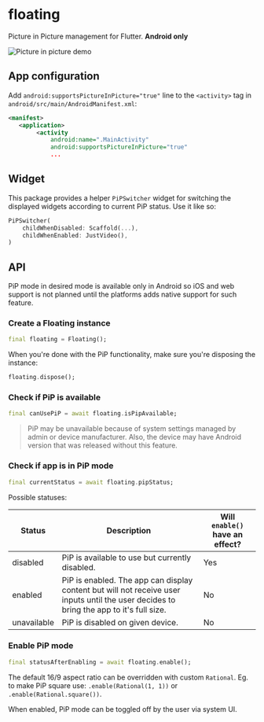 # floating

Picture in Picture management for Flutter. **Android only**

![Picture in picture demo](https://wrbl.xyz/res/floating.gif)

## App configuration

Add `android:supportsPictureInPicture="true"` line to the `<activity>` tag in `android/src/main/AndroidManifest.xml`:

```xml
<manifest>
   <application>
        <activity
            android:name=".MainActivity"
            android:supportsPictureInPicture="true"
            ...
```

## Widget

This package provides a helper `PiPSwitcher` widget for switching the displayed widgets according to current PiP status. Use it like so:

```dart
PiPSwitcher(
    childWhenDisabled: Scaffold(...),
    childWhenEnabled: JustVideo(), 
)
```

## API

PiP mode in desired mode is available only in Android
so iOS and web support is not planned until
the platforms adds native support for such feature.

### Create a Floating instance

```dart
final floating = Floating();
```

When you're done with the PiP functionality, make sure you're
disposing the instance:

```dart
floating.dispose();
```

### Check if PiP is available

```dart
final canUsePiP = await floating.isPipAvailable;
```

> PiP may be unavailable because of system settings managed
> by admin or device manufacturer. Also, the device may
> have Android version that was released without this feature.

### Check if app is in PiP mode

```dart
final currentStatus = await floating.pipStatus;
```

Possible statuses:

| Status | Description | Will `enable()` have an effect? |
| ------ | ----------- | ------------------------------ |
| disabled | PiP is available to use but currently disabled. | Yes |
| enabled | PiP is enabled. The app can display content but will not receive user inputs until the user decides to bring the app to it's full size. | No |
| unavailable | PiP is disabled on given device. | No |

### Enable PiP mode

```dart
final statusAfterEnabling = await floating.enable();
```

The default 16/9 aspect ratio can be overridden with custom `Rational`.
Eg. to make PiP square use: `.enable(Rational(1, 1))` or `.enable(Rational.square())`.

When enabled, PiP mode can be toggled off by the user via system UI.

